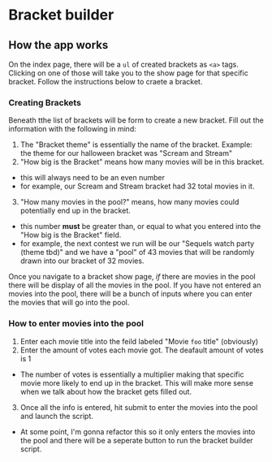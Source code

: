 Bracket builder
===========================

## How the app works

On the index page, there will be a `ul` of created brackets as `<a>` tags. Clicking on one of those will take you to the show page for that specific bracket. Follow the instructions below to craete a bracket.

### Creating Brackets

Beneath tthe list of brackets will be form to create a new bracket. Fill out the information with the following in mind:
1. The "Bracket theme" is essentially the name of the bracket. Example: the theme for our halloween bracket was "Scream and Stream"
2. "How big is the Bracket" means how many movies will be in this bracket. 
* this will always need to be an even number
* for example, our Scream and Stream bracket had 32 total movies in it.
3. "How many movies in the pool?" means, how many movies could potentially end up in the bracket.
* this number **must** be greater than, or equal to what you entered into the "How big is the Bracket" field.
* for example, the next contest we run will be our "Sequels watch party (theme tbd)" and we have a "pool" of 43 movies that will be randomly drawn into our bracket of 32 movies.

Once you navigate to a bracket show page, *if* there are movies in the pool there will be display of all the movies in the pool. If you have not entered an movies into the pool, there will be a bunch of inputs where you can enter the movies that will go into the pool. 

### How to enter movies into the pool

1. Enter each movie title into the feild labeled "Movie `foo` title" (obviously)
2. Enter the amount of votes each movie got. The deafault amount of votes is 1
* The number of votes is essentially a multiplier making that specific movie more likely to end up in the bracket. This will make more sense when we talk about how the bracket gets filled out.
3. Once all the info is entered, hit submit to enter the movies into the pool and launch the script.
* At some point, I'm gonna refactor this so it only enters the movies into the pool and there will be a seperate button to run the bracket builder script.
